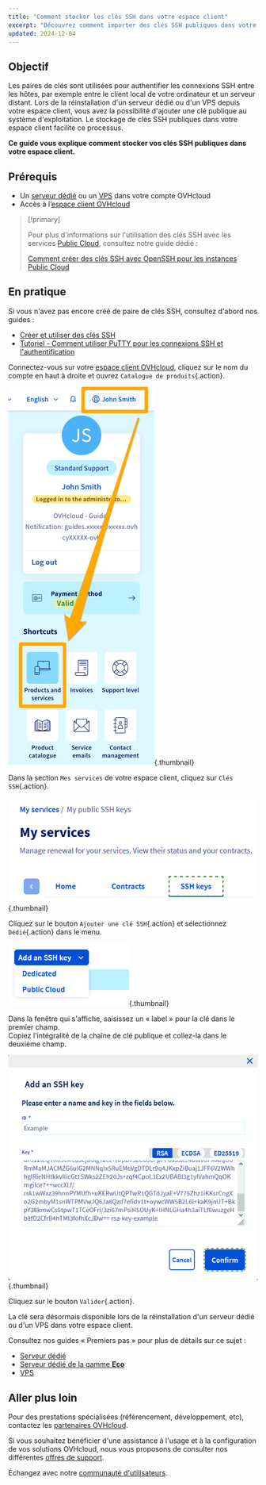 ```yaml
---
title: "Comment stocker les clés SSH dans votre espace client"
excerpt: "Découvrez comment importer des clés SSH publiques dans votre espace client OVHcloud"
updated: 2024-12-04
---
```


## Objectif

Les paires de clés sont utilisées pour authentifier les connexions SSH entre les hôtes, par exemple entre le client local de votre ordinateur et un serveur distant. Lors de la réinstallation d'un serveur dédié ou d'un VPS depuis votre espace client, vous avez la possibilité d'ajouter une clé publique au système d'exploitation. Le stockage de clés SSH publiques dans votre espace client facilite ce processus.

**Ce guide vous explique comment stocker vos clés SSH publiques dans votre espace client.**

## Prérequis

- Un [serveur dédié](/links/bare-metal/bare-metal) ou un [VPS](/links/bare-metal/vps) dans votre compte OVHcloud
- Accès à l’[espace client OVHcloud](/links/manager)

> [!primary]
>
> Pour plus d'informations sur l'utilisation des clés SSH avec les services [Public Cloud](/links/public-cloud/public-cloud), consultez notre guide dédié :
>
> [Comment créer des clés SSH avec OpenSSH pour les instances Public Cloud](/pages/public_cloud/compute/creating-ssh-keys-pci)

## En pratique

Si vous n'avez pas encore créé de paire de clés SSH, consultez d'abord nos guides :

- [Créer et utiliser des clés SSH](/pages/bare_metal_cloud/dedicated_servers/creating-ssh-keys-dedicated)
- [Tutoriel - Comment utiliser PuTTY pour les connexions SSH et l'authentification](/pages/web_cloud/web_hosting/ssh_using_putty_on_windows)

Connectez-vous sur votre [espace client OVHcloud](/links/manager), cliquez sur le nom du compte en haut à droite et ouvrez `Catalogue de produits`{.action}.

![products and services](/pages/assets/screens/control_panel/product-selection/right-column/products-services.png){.thumbnail}

Dans la section `Mes services` de votre espace client, cliquez sur `Clés SSH`{.action}.

![control panel ssh keys](images/importkey1.png){.thumbnail}

Cliquez sur le bouton `Ajouter une clé SSH`{.action} et sélectionnez `Dédié`{.action} dans le menu.

![control panel ssh keys](images/importkey2.png){.thumbnail}

Dans la fenêtre qui s'affiche, saisissez un « label » pour la clé dans le premier champ.  
Copiez l'intégralité de la chaîne de clé publique et collez-la dans le deuxième champ.

![control panel ssh keys](images/importkey3.png){.thumbnail}

Cliquez sur le bouton `Valider`{.action}.

La clé sera désormais disponible lors de la réinstallation d'un serveur dédié ou d'un VPS dans votre espace client.

Consultez nos guides « Premiers pas » pour plus de détails sur ce sujet :

- [Serveur dédié](/pages/bare_metal_cloud/dedicated_servers/getting-started-with-dedicated-server)
- [Serveur dédié de la gamme **Eco**](/pages/bare_metal_cloud/dedicated_servers/getting-started-with-dedicated-server-eco)
- [VPS](/pages/bare_metal_cloud/virtual_private_servers/starting_with_a_vps)

## Aller plus loin

Pour des prestations spécialisées (référencement, développement, etc), contactez les [partenaires OVHcloud](/links/partner).

Si vous souhaitez bénéficier d'une assistance à l'usage et à la configuration de vos solutions OVHcloud, nous vous proposons de consulter nos différentes [offres de support](/links/support).

Échangez avec notre [communauté d'utilisateurs](/links/community).
